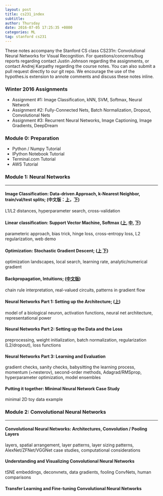 ```yaml
---
layout: post
title: cs231_index
subtitle: 
author: Thursday
date: 2016-07-05 17:25:35 +0800
categories: ML
tag: stanford cs231
---
```


These notes accompany the Stanford CS class CS231n: Convolutional Neural Networks for Visual Recognition. 
For questions/concerns/bug reports regarding contact Justin Johnson regarding the assignments, or contact Andrej Karpathy regarding the course notes. You can also submit a pull request directly to our git repo. 
We encourage the use of the hypothes.is extension to annote comments and discuss these notes inline.

### Winter 2016 Assignments
- Assignment #1: Image Classification, kNN, SVM, Softmax, Neural Network 
- Assignment #2: Fully-Connected Nets, Batch Normalization, Dropout, Convolutional Nets
- Assignment #3: Recurrent Neural Networks, Image Captioning, Image Gradients, DeepDream

###  Module 0: Preparation
- Python / Numpy Tutorial  
- IPython Notebook Tutorial  
- Terminal.com Tutorial  
- AWS Tutorial

### Module 1: Neural Networks    
---

#### Image Classification: Data-driven Approach, k-Nearest Neighbor, train/val/test splits; (中文版：[上](https://zhuanlan.zhihu.com/p/20894041?refer=intelligentunit)，[下](https://zhuanlan.zhihu.com/p/20900216?refer=intelligentunit))        
L1/L2 distances, hyperparameter search, cross-validation

#### Linear classification: Support Vector Machine, Softmax ([上](https://zhuanlan.zhihu.com/p/20918580?refer=intelligentunit), [中](https://zhuanlan.zhihu.com/p/20945670?refer=intelligentunit), [下](https://zhuanlan.zhihu.com/p/21102293?refer=intelligentunit))  
parameteric approach, bias trick, hinge loss, cross-entropy loss, L2 regularization, web demo   

#### Optimization: Stochastic Gradient Descent; ([上](https://zhuanlan.zhihu.com/p/21360434?refer=intelligentunit) [下](https://zhuanlan.zhihu.com/p/21387326?refer=intelligentunit))  
optimization landscapes, local search, learning rate, analytic/numerical gradient

#### Backpropagation, Intuitions; ([中文版](https://zhuanlan.zhihu.com/p/21407711?refer=intelligentunit))  
chain rule interpretation, real-valued circuits, patterns in gradient flow

#### Neural Networks Part 1: Setting up the Architecture; ([上](https://zhuanlan.zhihu.com/p/21462488?refer=intelligentunit))  
model of a biological neuron, activation functions, neural net architecture, representational power

#### Neural Networks Part 2: Setting up the Data and the Loss
preprocessing, weight initialization, batch normalization, regularization (L2/dropout), loss functions

#### Neural Networks Part 3: Learning and Evaluation
gradient checks, sanity checks, babysitting the learning process, momentum (+nesterov), second-order methods, Adagrad/RMSprop, hyperparameter optimization, model ensembles

#### Putting it together: Minimal Neural Network Case Study
minimal 2D toy data example

### Module 2: Convolutional Neural Networks  
---  

#### Convolutional Neural Networks: Architectures, Convolution / Pooling Layers  
layers, spatial arrangement, layer patterns, layer sizing patterns, AlexNet/ZFNet/VGGNet case studies, computational considerations  

#### Understanding and Visualizing Convolutional Neural Networks  
tSNE embeddings, deconvnets, data gradients, fooling ConvNets, human comparisons    
#### Transfer Learning and Fine-tuning Convolutional Neural Networks

